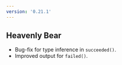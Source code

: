 ```yaml
---
version: '0.21.1'
---
```


## Heavenly Bear

- Bug-fix for type inference in `succeeded()`.
- Improved output for `failed()`.
